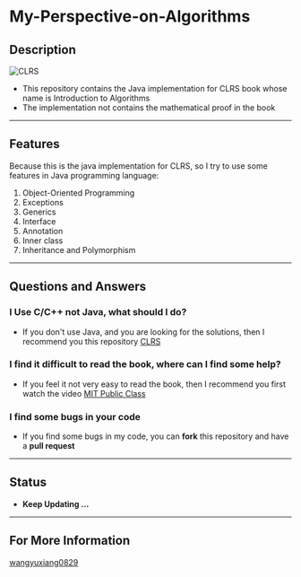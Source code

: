 # My-Perspective-on-Algorithms
## Description
![CLRS](https://upload.wikimedia.org/wikipedia/en/4/41/Clrs3.jpeg)
* This repository contains the Java implementation for CLRS book whose name is Introduction to Algorithms
* The implementation not contains the mathematical proof in the book



---

## Features

Because this is the java implementation for CLRS, so I try to use some features in Java programming language:

1. Object-Oriented Programming
2. Exceptions
3. Generics
4. Interface
5. Annotation
6. Inner class
7. Inheritance and Polymorphism



---



## Questions and Answers

### I Use C/C++ not Java, what should I do?
* If you don't use Java, and you are looking for the solutions, then I recommend you this repository [CLRS](https://github.com/walkccc/CLRS.git)



### I find it difficult to read the book, where can I find some help?

* If you feel it not very easy to read the book, then I recommend you first watch the video [MIT Public Class](http://open.163.com/special/opencourse/algorithms.html)



### I find some bugs in your code

* If you find some bugs in my code, you can **fork** this repository and have a **pull request**



---



## Status

* **Keep Updating ...**

---

## For More Information
[wangyuxiang0829](https://wangyuxiang0829.github.io)
